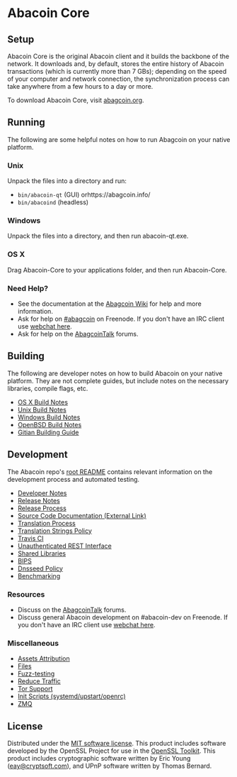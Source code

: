 Abacoin Core
=============

Setup
---------------------
Abacoin Core is the original Abacoin client and it builds the backbone of the network. It downloads and, by default, stores the entire history of Abacoin transactions (which is currently more than 7 GBs); depending on the speed of your computer and network connection, the synchronization process can take anywhere from a few hours to a day or more.

To download Abacoin Core, visit [abagcoin.org](https://abagcoin.org).

Running
---------------------
The following are some helpful notes on how to run Abagcoin on your native platform.

### Unix

Unpack the files into a directory and run:

- `bin/abacoin-qt` (GUI) orhttps://abagcoin.info/
- `bin/abacoind` (headless)

### Windows

Unpack the files into a directory, and then run abacoin-qt.exe.

### OS X

Drag Abacoin-Core to your applications folder, and then run Abacoin-Core.

### Need Help?

* See the documentation at the [Abagcoin Wiki]()
for help and more information.
* Ask for help on [#abagcoin](http://webchat.freenode.net?channels=abagcoin) on Freenode. If you don't have an IRC client use [webchat here](http://webchat.freenode.net?channels=abacoin).
* Ask for help on the [AbagcoinTalk](https://abagcointalk.io/) forums.

Building
---------------------
The following are developer notes on how to build Abacoin on your native platform. They are not complete guides, but include notes on the necessary libraries, compile flags, etc.

- [OS X Build Notes](build-osx.md)
- [Unix Build Notes](build-unix.md)
- [Windows Build Notes](build-windows.md)
- [OpenBSD Build Notes](build-openbsd.md)
- [Gitian Building Guide](gitian-building.md)

Development
---------------------
The Abacoin repo's [root README](/README.md) contains relevant information on the development process and automated testing.

- [Developer Notes](developer-notes.md)
- [Release Notes](release-notes.md)
- [Release Process](release-process.md)
- [Source Code Documentation (External Link)](https://dev.visucore.com/abacoin/doxygen/)
- [Translation Process](translation_process.md)
- [Translation Strings Policy](translation_strings_policy.md)
- [Travis CI](travis-ci.md)
- [Unauthenticated REST Interface](REST-interface.md)
- [Shared Libraries](shared-libraries.md)
- [BIPS](bips.md)
- [Dnsseed Policy](dnsseed-policy.md)
- [Benchmarking](benchmarking.md)

### Resources
* Discuss on the [AbagcoinTalk](https://abagcointalk.io/) forums.
* Discuss general Abacoin development on #abacoin-dev on Freenode. If you don't have an IRC client use [webchat here](http://webchat.freenode.net/?channels=abagcoin-dev).

### Miscellaneous
- [Assets Attribution](assets-attribution.md)
- [Files](files.md)
- [Fuzz-testing](fuzzing.md)
- [Reduce Traffic](reduce-traffic.md)
- [Tor Support](tor.md)
- [Init Scripts (systemd/upstart/openrc)](init.md)
- [ZMQ](zmq.md)

License
---------------------
Distributed under the [MIT software license](/COPYING).
This product includes software developed by the OpenSSL Project for use in the [OpenSSL Toolkit](https://www.openssl.org/). This product includes
cryptographic software written by Eric Young ([eay@cryptsoft.com](mailto:eay@cryptsoft.com)), and UPnP software written by Thomas Bernard.
